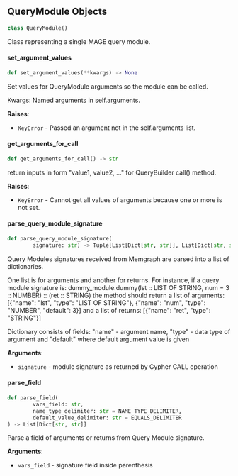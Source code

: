 ## QueryModule Objects

```python
class QueryModule()
```

Class representing a single MAGE query module.

#### set\_argument\_values

```python
def set_argument_values(**kwargs) -> None
```

Set values for QueryModule arguments so the module can be called.

Kwargs:
Named arguments in self.arguments.

**Raises**:

- `KeyError` - Passed an argument not in the self.arguments list.

#### get\_arguments\_for\_call

```python
def get_arguments_for_call() -> str
```

return inputs in form &quot;value1, value2, ...&quot; for QueryBuilder call()
method.

**Raises**:

- `KeyError` - Cannot get all values of arguments because one or more is
  not set.

#### parse\_query\_module\_signature

```python
def parse_query_module_signature(
        signature: str) -> Tuple[List[Dict[str, str]], List[Dict[str, str]]]
```

Query Modules signatures received from Memgraph are parsed into a
list of dictionaries.

One list is for arguments and another for returns.
For instance, if a query module signature is:
dummy_module.dummy(lst :: LIST OF STRING, num = 3 :: NUMBER) :: (ret :: STRING)
the method should return a list of arguments:
[{&quot;name&quot;: &quot;lst&quot;, &quot;type&quot;: &quot;LIST OF STRING&quot;}, {&quot;name&quot;: &quot;num&quot;, &quot;type&quot;: &quot;NUMBER&quot;, &quot;default&quot;: 3}]
and a list of returns:
[{&quot;name&quot;: &quot;ret&quot;, &quot;type&quot;: &quot;STRING&quot;}]

Dictionary consists of fields: &quot;name&quot; - argument name, &quot;type&quot; - data
type of argument and &quot;default&quot; where default argument value is given

**Arguments**:

- `signature` - module signature as returned by Cypher CALL operation

#### parse\_field

```python
def parse_field(
        vars_field: str,
        name_type_delimiter: str = NAME_TYPE_DELIMITER,
        default_value_delimiter: str = EQUALS_DELIMITER
) -> List[Dict[str, str]]
```

Parse a field of arguments or returns from Query Module signature.

**Arguments**:

- `vars_field` - signature field inside parenthesis

